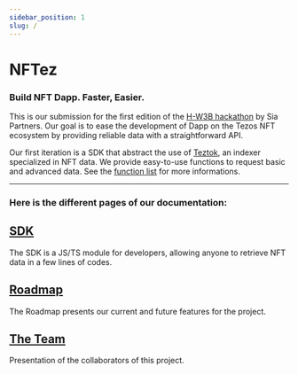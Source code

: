 ```yaml
---
sidebar_position: 1
slug: /
---
```


# NFTez

### Build NFT Dapp. Faster, Easier.

This is our submission for the first edition of the [H-W3B hackathon](https://www.sia-partners.com/fr/publications/publications-de-nos-experts/h-w3b-2023) by Sia Partners. Our goal is to ease the development of Dapp on the Tezos NFT ecosystem by providing reliable data with a straightforward API.

Our first iteration is a SDK that abstract the use of [Teztok](https://www.teztok.com/), an indexer specialized in NFT data. We provide easy-to-use functions to request basic and advanced data. See the [function list](#functions-list) for more informations.

---

### Here is the different pages of our documentation:

## [SDK](/sdk)

The SDK is a JS/TS module for developers, allowing anyone to retrieve NFT data in a few lines of codes.

## [Roadmap](/roadmap)

The Roadmap presents our current and future features for the project.

## [The Team](/team)
Presentation of the collaborators of this project.
